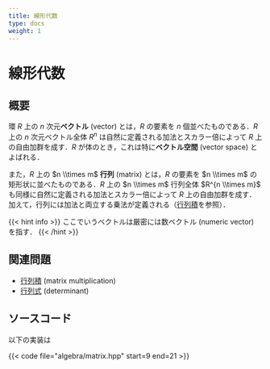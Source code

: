 ```yaml
---
title: 線形代数
type: docs
weight: 1
---
```


# 線形代数

## 概要
環 $R$ 上の $n$ 次元**ベクトル** (vector) とは，$R$ の要素を $n$ 個並べたものである．$R$ 上の $n$ 次元ベクトル全体 $R^n$ は自然に定義される加法とスカラー倍によって $R$ 上の自由加群を成す．$R$ が体のとき，これは特に**ベクトル空間** (vector space) とよばれる．

また，$R$ 上の $n \\times m$ **行列** (matrix) とは，$R$ の要素を $n \\times m$ の矩形状に並べたものである．$R$ 上の $n \\times m$ 行列全体 $R^{n \\times m}$ も同様に自然に定義される加法とスカラー倍によって $R$ 上の自由加群を成す．加えて，行列には加法と両立する乗法が定義される（[行列積](matrix-multiplication)を参照）．

{{< hint info >}}
ここでいうベクトルは厳密には数ベクトル (numeric vector) を指す．
{{< /hint >}}

## 関連問題
* [行列積](matrix-multiplication) (matrix multiplication)
* [行列式](determinant) (determinant)

## ソースコード
以下の実装は

{{< code file="algebra/matrix.hpp" start=9 end=21 >}}
